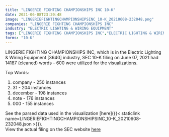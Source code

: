 ```yaml
---
title: "LINGERIE FIGHTING CHAMPIONSHIPS INC 10-K"
date: 2021-06-08T23:20:48
image: "LINGERIEFIGHTINGCHAMPIONSHIPSINC_10-K_20210608-232048.png"
companies: "LINGERIE FIGHTING CHAMPIONSHIPS INC"
industry: "ELECTRIC LIGHTING & WIRING EQUIPMENT"
tags: ["LINGERIE FIGHTING CHAMPIONSHIPS INC","ELECTRIC LIGHTING & WIRING EQUIPMENT","06-07-2021","10-K"]
forms: "10-K"
---
```

LINGERIE FIGHTING CHAMPIONSHIPS INC, which is in the Electric Lighting & Wiring Equipment [3640] industry, SEC 10-K filing on June 07, 2021 had 14187 (cleaned) words - 600 were utilized for the visualizations.

Top Words:
1. company - 250 instances
2. 31 - 204 instances
3. december - 198 instances
4. note - 176 instances
5. 000 - 155 instances


See the parsed data used in the visualization [here]({{< staticlink name=LINGERIEFIGHTINGCHAMPIONSHIPSINC_10-K_20210608-232048.json >}}).  
View the actual filing on the SEC website [here](https://www.sec.gov/Archives/edgar/data/1407704/0001640334-21-001295.txt)